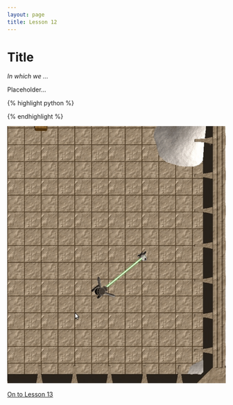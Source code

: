 ```yaml
---
layout: page
title: Lesson 12
---
```

Title
=
_In which we ..._

Placeholder...

{% highlight python %}

{% endhighlight %}

![Panda-chan runs around, shooting a laser towards the mouse-pointer.](images/tutHarmlessLaser.gif "Bwee! Bzzz!")

[On to Lesson 13][next]

[next]: tut_lesson13.html
